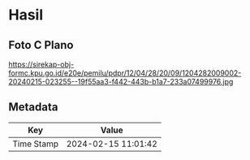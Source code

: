# Hasil

## Foto C Plano

https://sirekap-obj-formc.kpu.go.id/e20e/pemilu/pdpr/12/04/28/20/09/1204282009002-20240215-023255--19f55aa3-f442-443b-b1a7-233a07499976.jpg


## Metadata

| Key        | Value               |
| ---------- | ------------------- |
| Time Stamp | 2024-02-15 11:01:42 |



